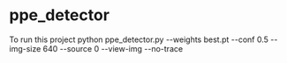 # ppe_detector

To run this project
python ppe_detector.py --weights best.pt --conf 0.5 --img-size 640 --source 0 --view-img --no-trace


